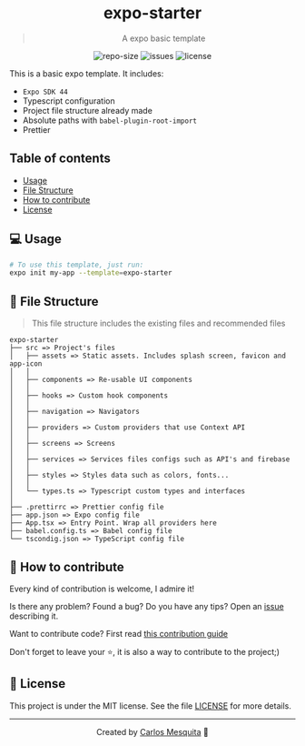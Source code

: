 <div align="center">
  <h1>
    expo-starter
  </h1>
  <blockquote>
    A expo basic template
  </blockquote>
  <div id="badges">
    <img src="https://img.shields.io/github/repo-size/carlos3g/expo-starter?color=4000FF" alt="repo-size" />
    <img src="https://img.shields.io/github/issues-raw/carlos3g/expo-starter?color=4000FF" alt="issues" />
    <img src="https://img.shields.io/badge/license-MIT-4000FF" alt="license" />
  </div>
</div>

This is a basic expo template. It includes:

- `Expo SDK 44`
- Typescript configuration
- Project file structure already made
- Absolute paths with `babel-plugin-root-import`
- Prettier

## Table of contents

- [Usage](#-usage)
- [File Structure](#-file-structure)
- [How to contribute](#-how-to-contribute)
- [License](#-license)

## 💻 Usage

```bash
# To use this template, just run:
expo init my-app --template=expo-starter
```

## 📂 File Structure

> This file structure includes the existing files and recommended files

```
expo-starter
├── src => Project's files
│   ├── assets => Static assets. Includes splash screen, favicon and app-icon
│   │
│   ├── components => Re-usable UI components
│   │
│   ├── hooks => Custom hook components
│   │
│   ├── navigation => Navigators
│   │
│   ├── providers => Custom providers that use Context API
│   │
│   ├── screens => Screens
│   │
│   ├── services => Services files configs such as API's and firebase
│   │
│   ├── styles => Styles data such as colors, fonts...
│   │
│   └── types.ts => Typescript custom types and interfaces
│
├── .prettirrc => Prettier config file
├── app.json => Expo config file
├── App.tsx => Entry Point. Wrap all providers here
├── babel.config.ts => Babel config file
└── tscondig.json => TypeScript config file
```

## 🤝 How to contribute

Every kind of contribution is welcome, I admire it!

Is there any problem? Found a bug? Do you have any tips? Open an [issue](https://github.com/carlos3g/expo-starter/issues) describing it.

Want to contribute code? First read [this contribution guide](https://github.com/firstcontributions/first-contributions)

Don't forget to leave your ⭐, it is also a way to contribute to the project;)

## 📝 License

This project is under the MIT license. See the file [LICENSE](LICENSE) for more details.

---

<div align="center">

Created by [Carlos Mesquita](https://github.com/carlos3g) 💜

</div>
